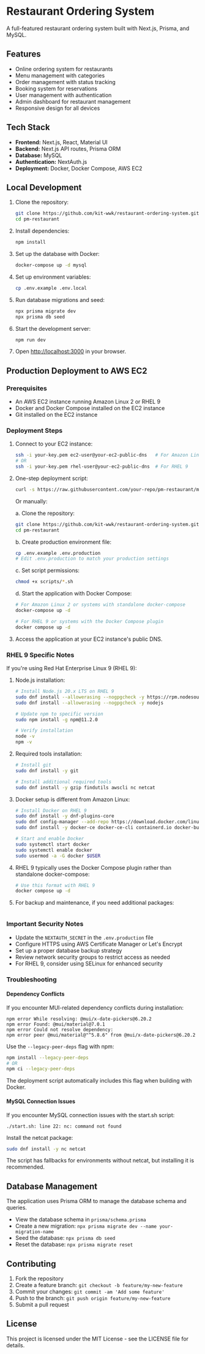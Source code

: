 # Restaurant Ordering System

A full-featured restaurant ordering system built with Next.js, Prisma, and MySQL.

## Features

- Online ordering system for restaurants
- Menu management with categories
- Order management with status tracking
- Booking system for reservations
- User management with authentication
- Admin dashboard for restaurant management
- Responsive design for all devices

## Tech Stack

- **Frontend:** Next.js, React, Material UI
- **Backend:** Next.js API routes, Prisma ORM
- **Database:** MySQL
- **Authentication:** NextAuth.js
- **Deployment:** Docker, Docker Compose, AWS EC2

## Local Development

1. Clone the repository:

   ```bash
   git clone https://github.com/kit-wwk/restaurant-ordering-system.git
   cd pm-restaurant
   ```

2. Install dependencies:

   ```bash
   npm install
   ```

3. Set up the database with Docker:

   ```bash
   docker-compose up -d mysql
   ```

4. Set up environment variables:

   ```bash
   cp .env.example .env.local
   ```

5. Run database migrations and seed:

   ```bash
   npx prisma migrate dev
   npx prisma db seed
   ```

6. Start the development server:

   ```bash
   npm run dev
   ```

7. Open [http://localhost:3000](http://localhost:3000) in your browser.

## Production Deployment to AWS EC2

### Prerequisites

- An AWS EC2 instance running Amazon Linux 2 or RHEL 9
- Docker and Docker Compose installed on the EC2 instance
- Git installed on the EC2 instance

### Deployment Steps

1. Connect to your EC2 instance:

   ```bash
   ssh -i your-key.pem ec2-user@your-ec2-public-dns   # For Amazon Linux 2
   # OR
   ssh -i your-key.pem rhel-user@your-ec2-public-dns  # For RHEL 9
   ```

2. One-step deployment script:

   ```bash
   curl -s https://raw.githubusercontent.com/your-repo/pm-restaurant/main/scripts/deploy.sh | bash
   ```

   Or manually:

   a. Clone the repository:

   ```bash
   git clone https://github.com/kit-wwk/restaurant-ordering-system.git
   cd pm-restaurant
   ```

   b. Create production environment file:

   ```bash
   cp .env.example .env.production
   # Edit .env.production to match your production settings
   ```

   c. Set script permissions:

   ```bash
   chmod +x scripts/*.sh
   ```

   d. Start the application with Docker Compose:

   ```bash
   # For Amazon Linux 2 or systems with standalone docker-compose
   docker-compose up -d

   # For RHEL 9 or systems with the Docker Compose plugin
   docker compose up -d
   ```

3. Access the application at your EC2 instance's public DNS.

### RHEL 9 Specific Notes

If you're using Red Hat Enterprise Linux 9 (RHEL 9):

1. Node.js installation:

   ```bash
   # Install Node.js 20.x LTS on RHEL 9
   sudo dnf install --allowerasing --nogpgcheck -y https://rpm.nodesource.com/pub_20.x/nodistro/repo/nodesource-release-nodistro-1.noarch.rpm
   sudo dnf install --allowerasing --nogpgcheck -y nodejs

   # Update npm to specific version
   sudo npm install -g npm@11.2.0

   # Verify installation
   node -v
   npm -v
   ```

2. Required tools installation:

   ```bash
   # Install git
   sudo dnf install -y git

   # Install additional required tools
   sudo dnf install -y gzip findutils awscli nc netcat
   ```

3. Docker setup is different from Amazon Linux:

   ```bash
   # Install Docker on RHEL 9
   sudo dnf install -y dnf-plugins-core
   sudo dnf config-manager --add-repo https://download.docker.com/linux/rhel/docker-ce.repo
   sudo dnf install -y docker-ce docker-ce-cli containerd.io docker-buildx-plugin docker-compose-plugin

   # Start and enable Docker
   sudo systemctl start docker
   sudo systemctl enable docker
   sudo usermod -a -G docker $USER
   ```

4. RHEL 9 typically uses the Docker Compose plugin rather than standalone docker-compose:

   ```bash
   # Use this format with RHEL 9
   docker compose up -d
   ```

5. For backup and maintenance, if you need additional packages:
   ```

   ```

### Important Security Notes

- Update the `NEXTAUTH_SECRET` in the `.env.production` file
- Configure HTTPS using AWS Certificate Manager or Let's Encrypt
- Set up a proper database backup strategy
- Review network security groups to restrict access as needed
- For RHEL 9, consider using SELinux for enhanced security

### Troubleshooting

#### Dependency Conflicts

If you encounter MUI-related dependency conflicts during installation:

```
npm error While resolving: @mui/x-date-pickers@6.20.2
npm error Found: @mui/material@7.0.1
npm error Could not resolve dependency:
npm error peer @mui/material@"^5.8.6" from @mui/x-date-pickers@6.20.2
```

Use the `--legacy-peer-deps` flag with npm:

```bash
npm install --legacy-peer-deps
# OR
npm ci --legacy-peer-deps
```

The deployment script automatically includes this flag when building with Docker.

#### MySQL Connection Issues

If you encounter MySQL connection issues with the start.sh script:

```
./start.sh: line 22: nc: command not found
```

Install the netcat package:

```bash
sudo dnf install -y nc netcat
```

The script has fallbacks for environments without netcat, but installing it is recommended.

## Database Management

The application uses Prisma ORM to manage the database schema and queries.

- View the database schema in `prisma/schema.prisma`
- Create a new migration: `npx prisma migrate dev --name your-migration-name`
- Seed the database: `npx prisma db seed`
- Reset the database: `npx prisma migrate reset`

## Contributing

1. Fork the repository
2. Create a feature branch: `git checkout -b feature/my-new-feature`
3. Commit your changes: `git commit -am 'Add some feature'`
4. Push to the branch: `git push origin feature/my-new-feature`
5. Submit a pull request

## License

This project is licensed under the MIT License - see the LICENSE file for details.
